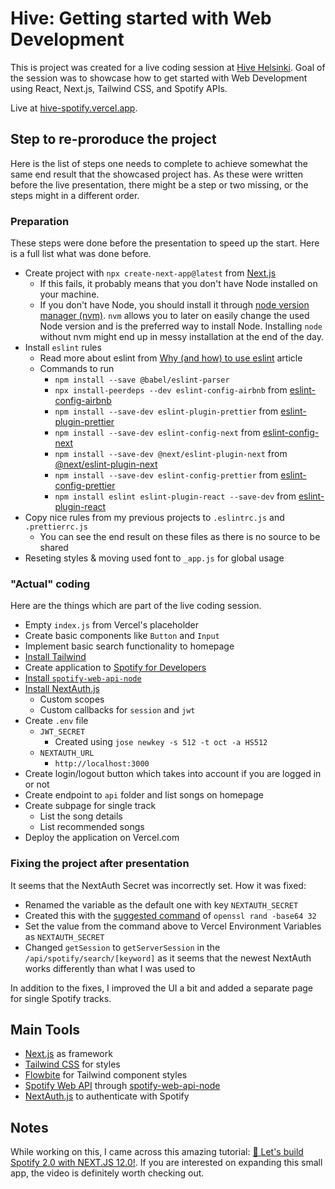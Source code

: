 # Hive: Getting started with Web Development
This is project was created for a live coding session at [Hive Helsinki](https://www.hive.fi/en/). Goal of the session was to showcase how to get started with Web Development using React, Next.js, Tailwind CSS, and Spotify APIs.

Live at [hive-spotify.vercel.app](https://hive-spotify.vercel.app/).

## Step to re-proroduce the project
Here is the list of steps one needs to complete to achieve somewhat the same end result that the showcased project has. As these were written before the live presentation, there might be a step or two missing, or the steps might in a different order.

### Preparation
These steps were done before the presentation to speed up the start. Here is a full list what was done before.

- Create project with `npx create-next-app@latest` from [Next.js](https://nextjs.org/docs/getting-started)
  - If this fails, it probably means that you don't have Node installed on your machine.
  - If you don't have Node, you should install it through [node version manager (nvm)](https://github.com/nvm-sh/nvm). `nvm` allows you to later on easily change the used Node version and is the preferred way to install Node. Installing `node` without nvm might end up in messy installation at the end of the day.
- Install `eslint` rules
  - Read more about eslint from [Why (and how) to use eslint](https://medium.com/the-node-js-collection/why-and-how-to-use-eslint-in-your-project-742d0bc61ed7) article
  - Commands to run
    - `npm install --save @babel/eslint-parser`
    - `npx install-peerdeps --dev eslint-config-airbnb` from [eslint-config-airbnb](https://www.npmjs.com/package/eslint-config-airbnb)
    - `npm install --save-dev eslint-plugin-prettier` from [eslint-plugin-prettier](https://www.npmjs.com/package/eslint-plugin-prettier)
    - `npm install --save-dev eslint-config-next` from [eslint-config-next](https://www.npmjs.com/package/eslint-config-next)
    - `npm install --save-dev @next/eslint-plugin-next` from [@next/eslint-plugin-next](https://nextjs.org/docs/basic-features/eslint#eslint-plugin)
    - `npm install --save-dev eslint-config-prettier` from [eslint-config-prettier](https://github.com/prettier/eslint-config-prettier)
    - `npm install eslint eslint-plugin-react --save-dev` from [eslint-plugin-react](https://www.npmjs.com/package/eslint-plugin-react)
- Copy nice rules from my previous projects to `.eslintrc.js` and `.prettierrc.js`
  - You can see the end result on these files as there is no source to be shared
- Reseting styles & moving used font to `_app.js` for global usage

### "Actual" coding
Here are the things which are part of the live coding session.

- Empty `index.js` from Vercel's placeholder
- Create basic components like `Button` and `Input`
- Implement basic search functionality to homepage
- [Install Tailwind](https://tailwindcss.com/docs/guides/nextjs)
- Create application to [Spotify for Developers](https://developer.spotify.com/dashboard/applications)
- [Install `spotify-web-api-node`](https://github.com/thelinmichael/spotify-web-api-node)
- [Install NextAuth.js](https://next-auth.js.org/getting-started/example)
  - Custom scopes
  - Custom callbacks for `session` and `jwt`
- Create `.env` file
  - `JWT_SECRET`
    - Created using `jose newkey -s 512 -t oct -a HS512`
  - `NEXTAUTH_URL`
    - `http://localhost:3000`
- Create login/logout button which takes into account if you are logged in or not
- Create endpoint to `api` folder and list songs on homepage
- Create subpage for single track
  - List the song details
  - List recommended songs
- Deploy the application on Vercel.com

### Fixing the project after presentation
It seems that the NextAuth Secret was incorrectly set. How it was fixed:
- Renamed the variable as the default one with key `NEXTAUTH_SECRET`
- Created this with the [suggested command](https://next-auth.js.org/configuration/options#secret) of `openssl rand -base64 32`
- Set the value from the command above to Vercel Environment Variables as `NEXTAUTH_SECRET`
- Changed `getSession` to `getServerSession` in the `/api/spotify/search/[keyword]` as it seems that the newest NextAuth works differently than what I was used to

In addition to the fixes, I improved the UI a bit and added a separate page for single Spotify tracks.


## Main Tools
- [Next.js](https://nextjs.org/) as framework
- [Tailwind CSS](https://tailwindcss.com/) for styles
- [Flowbite](https://flowbite.com/) for Tailwind component styles
- [Spotify Web API](https://developer.spotify.com/documentation/web-api/) through [spotify-web-api-node](https://github.com/thelinmichael/spotify-web-api-node)
- [NextAuth.js](https://next-auth.js.org/) to authenticate with Spotify


## Notes
While working on this, I came across this amazing tutorial: [🔴 Let's build Spotify 2.0 with NEXT.JS 12.0!](https://www.youtube.com/watch?v=3xrko3GpYoU). If you are interested on expanding this small app, the video is definitely worth checking out.
